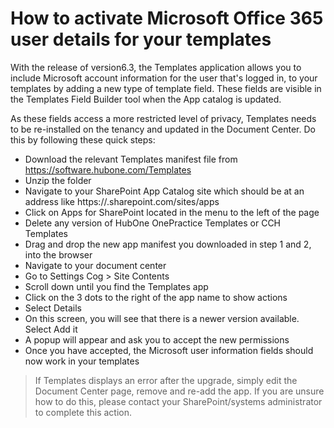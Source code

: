 # How to activate Microsoft Office 365 user details for your templates
With the release of version6.3, the Templates application allows you to include Microsoft account information for the user that's logged in, to your templates by adding a new type of template field. These fields are visible in the Templates Field Builder tool when the App catalog is updated. 

As these fields access a more restricted level of privacy, Templates needs to be re-installed on the tenancy and updated in the Document Center. Do this by following these quick steps:

- Download the relevant Templates manifest file from https://software.hubone.com/Templates
- Unzip the folder
- Navigate to your SharePoint App Catalog site which should be at an address like https://<yourdomain>.sharepoint.com/sites/apps
- Click on Apps for SharePoint located in the menu to the left of the page
- Delete any version of HubOne OnePractice Templates or CCH Templates
- Drag and drop the new app manifest you downloaded in step 1 and 2, into the browser
- Navigate to your document center
- Go to Settings Cog > Site Contents
- Scroll down until you find the Templates app
- Click on the 3 dots to the right of the app name to show actions
- Select Details
- On this screen, you will see that there is a newer version available. Select Add it
- A popup will appear and ask you to accept the new permissions
- Once you have accepted, the Microsoft user information fields should now work in your templates

>If Templates displays an error after the upgrade, simply edit the Document Center page, remove and re-add the app. 
If you are unsure how to do this, please contact your SharePoint/systems administrator to complete this action.
